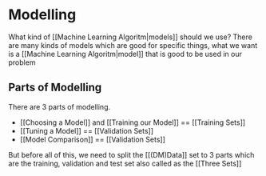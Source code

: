 # Modelling
What kind of [[Machine Learning Algoritm|models]] should we use? There are many kinds of models which are good for specific things, what we want is a [[Machine Learning Algoritm|model]] that is good to be used in our problem

## Parts of Modelling
There are 3 parts of modelling. 
- [[Choosing a Model]] and [[Training our Model]] == [[Training Sets]]
- [[Tuning a Model]] == [[Validation Sets]]
- [[Model Comparison]] == [[Validation Sets]]

But before all of this, we need to split the [[(DM)Data]] set to 3 parts which are the training, validation and test set also called as the [[Three Sets]]



